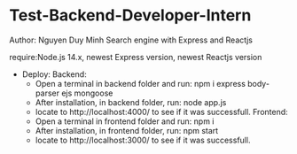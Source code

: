 # Test-Backend-Developer-Intern
Author: Nguyen Duy Minh
Search engine with Express and Reactjs

require:Node.js 14.x, newest Express version, newest Reactjs version

-  Deploy:
Backend:
	+ Open a terminal in backend folder and run:
	npm i express body-parser ejs mongoose
	+ After installation, in backend folder, run:
	node app.js
	+ locate to http://localhost:4000/  to see if it was successfull.
Frontend: 
	+ Open a terminal in frontend folder and run: npm i 
	+ After installation, in frontend folder, run: npm start
	+ locate to http://localhost:3000/  to see if it was successfull.


	
 